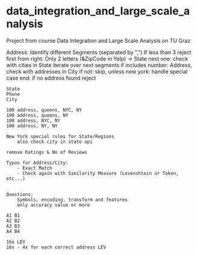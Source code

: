 # data_integration_and_large_scale_analysis
Project from course Data Integration and Large Scale Analysis on TU Graz

Address:
    Identify different Segments (separated by ",")
        If less than 3 reject
        first from right: Only 2 letters (&ZipCode in Yelp) -> State
        next one: check with cities in State
        iterate over next segments
            if includes number: Address, check with addresses in City
            if not: skip, unless new york: handle special case 
        end: if no address found reject

    State
    Phone
    City

    100 address, queens, NYC, NY
    100 address, queens, NY
    100 address, NYC, NY
    100 address, NY, NY

    New York special rules for State/Regions
        also check city in state api

    remove Ratings & No of Reviews

    Typos for Address/City:
        - Exact Match
        - Check again with Similarity Measure (Levenshtein or Token, etc...)


    Questions:
        Symbols, encoding, transform and features
        only accuracy value or more

    A1 B1 
    A2 B2
    A3 B3
    A4 B4

    16x LEV
    16x - 4x for each correct address LEV